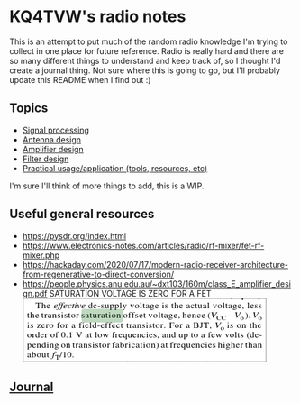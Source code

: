 # KQ4TVW's radio notes
This is an attempt to put much of the random radio knowledge I'm trying to collect in one place for future reference. Radio is really hard and there are so many different things to understand and keep track of, so I thought I'd create a journal thing. Not sure where this is going to go, but I'll probably update this README when I find out :)

## Topics
- [Signal processing](dsp/)
- [Antenna design](antenna/)
- [Amplifier design](amplifier/)
- [Filter design](filter/)
- [Practical usage/application (tools, resources, etc)](application/)

I'm sure I'll think of more things to add, this is a WIP.

## Useful general resources
- https://pysdr.org/index.html
- https://www.electronics-notes.com/articles/radio/rf-mixer/fet-rf-mixer.php
- https://hackaday.com/2020/07/17/modern-radio-receiver-architecture-from-regenerative-to-direct-conversion/
- https://people.physics.anu.edu.au/~dxt103/160m/class_E_amplifier_design.pdf SATURATION VOLTAGE IS ZERO FOR A FET 
![V0 is zero for a FET](class_e_screenshot.png)

## [Journal](journal/)